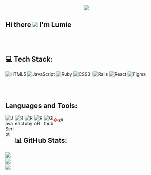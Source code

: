 
<p align="center">

  <img src="https://img.shields.io/badge/JavaScript%20%26%20Ruby-red" />
  
</p>


## Hi there <img src="https://media.giphy.com/media/hvRJCLFzcasrR4ia7z/giphy.gif" width="28"> I'm Lumie 





<br/><br/> 

## 💻 Tech Stack:

![HTML5](https://img.shields.io/badge/HTML5-%23E34F26.svg?style=flat&logo=html5&logoColor=white) ![JavaScript](https://img.shields.io/badge/JavaScript-%23323330.svg?style=flat&logo=javascript&logoColor=%23F7DF1E) ![Ruby](https://img.shields.io/badge/Ruby-%23CC342D.svg?style=flat&logo=ruby&logoColor=white) ![CSS3](https://img.shields.io/badge/CSS3-%231572B6.svg?style=flat&logo=css3&logoColor=white) !![Rails](https://img.shields.io/badge/Rails-%23CC0000.svg?style=flat&logo=ruby-on-rails&logoColor=white) ![React](https://img.shields.io/badge/React-%2320232a.svg?style=flat&logo=react&logoColor=%2361DAFB) 	![Figma](https://img.shields.io/badge/Figma-%23F24E1E.svg?style=flat&logo=figma&logoColor=white)

<br/><br/> 


## Languages and Tools:

[<img align="left" alt="JavaScript" width="30px" src="https://img.icons8.com/color/344/javascript--v1.png" />][JavaScript]
[<img align="left" alt="React" width="30px" src="https://img.icons8.com/bubbles/344/react.png" />][React]
[<img align="left" alt="Ruby" width="30px" src="https://img.icons8.com/fluency/344/ruby-programming-language.png" />][Ruby]
[<img align="left" alt="RoR" width="30px" src="https://download.logo.wine/logo/Ruby_on_Rails/Ruby_on_Rails-Logo.wine.png" />][RoR]

[<img align="left" alt="Github" width="30px" src="https://img.icons8.com/color/48/000000/github-2.png" />][Github]

[<img align="left" alt="Git" width="30px" src="https://raw.githubusercontent.com/github/explore/80688e429a7d4ef2fca1e82350fe8e3517d3494d/topics/git/git.png" />][Git]

<br/><br/> 

## 📊 GitHub Stats:

![](https://github-readme-stats.vercel.app/api?username=ndush&theme=react&hide_border=false&include_all_commits=false&count_private=true)<br/>
![](https://github-readme-streak-stats.herokuapp.com/?user=ndush&theme=react&hide_border=false)<br/>
![](https://github-readme-stats.vercel.app/api/top-langs/?username=ndush&theme=react&hide_border=false&include_all_commits=false&count_private=true&layout=compact)

<br/><br/> 


[Github]: https://github.com/
[Git]: https://git-scm.com/
[React]: https://reactjs.org/
[Ruby]: https://www.ruby-lang.org/en/
[RoR]: https://rubyonrails.org/
[JavaScript]: https://www.javascript.com/




